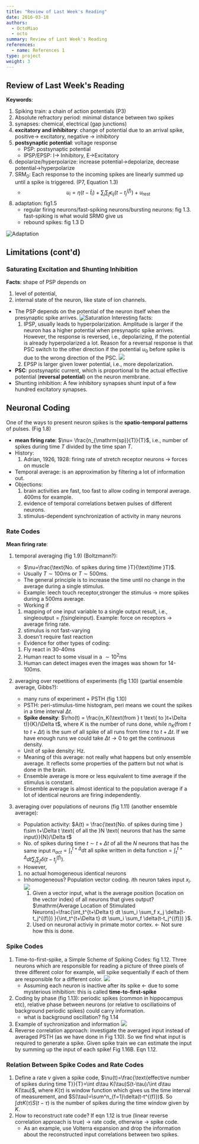 ```yaml
---
title: "Review of Last Week's Reading"
date: 2016-03-18
authors:
  - OctoMiao
  - octo
summary: Review of Last Week's Reading
references:
  - name: References 1
type: project
weight: 3
---
```



## Review of Last Week's Reading

**Keywords**:

1. Spiking train: a chain of action potentials (P3)
2. Absolute refractory period: minimal distance between two spikes
3. synapses: chemical, electrical (gap junctions)
4. **excitatory and inhibitory**: change of potential due to an arrival spike, positive-> excitatory, negative -> inhibitory
5. **postsynaptic potential**:  voltage response
	* PSP: postsynaptic potential
	* IPSP/EPSP: I-> Inhibitory, E->Excitatory
6. depolarize/hyperpolarize: increase potential->depolarize, decrease potential->hyperpolarize
7. $\text{SRM}_0$: Each response to the incoming spikes are linearly summed up until a spike is triggered. (P7, Equation 1.3)
   * $$u_i=\eta(t-\hat t_i)+ \sum_j \sum_f \epsilon_{ij}(t-t_j^{(f)}) + u_{\mathrm{rest}} $$
8. adaptation: fig1.5
	* regular firing neurons/fast-spiking neurons/bursting neurons: fig 1.3. fast-spiking is what would SRM0 give us
	* rebound spikes: fig 1.3 D

![Adaptation](https://raw.githubusercontent.com/neuronstar/spiking-neuron-models/master/assets/limitations-srm-contd-and-coding/adaptation-of-neurons.png)


## Limitations (cont'd)



### Saturating Excitation and Shunting Inhibition



**Facts**: shape of PSP depends on
1. level of potential,
2. internal state of the neuron, like state of ion channels.



* The PSP depends on the potential of the neuron itself when the presynaptic spike arrives.
  ![Saturation](https://raw.githubusercontent.com/neuronstar/spiking-neuron-models/master/assets/limitations-srm-contd-and-coding/saturation.png)
  Interesting facts:
  1. IPSP, usually leads to hyperpolarization. Amplitude is larger if the neuron has a higher potential when presynaptic spike arrives. However, the response is reversed, i.e., depolarizing, if the potential is already hyperpolarized a lot. Reason for a reversal response is that PSC switch to the other direction if the potential $u_0$ before spike is due to the wrong direction of the PSC.
  ![](https://raw.githubusercontent.com/neuronstar/spiking-neuron-models/master/assets/limitations-srm-contd-and-coding/reversed-ipsp.png)
  2. EPSP is larger given lower potential, i.e., more depolarization.
* **PSC**: postsynaptic current, which is proportional to the actual effective potential (**reversal potential**) on the neuron membrane.
* Shunting inhibition: A few inhibitory synapses shunt input of a few hundred excitatory synapses.



## Neuronal Coding


One of the ways to present neuron spikes is the **spatio-temporal patterns** of pulses. (Fig 1.8)

* **mean firing rate**: $\nu= \frac{n_{\mathrm{sp}}(T)}{T}$, i.e., number of spikes during time $T$ divided by the time span $T$.
* History:
  1. Adrian, 1926, 1928: firing rate of stretch receptor neurons -> forces on muscle
* Temporal average: is an approximation by filtering a lot of information out.
* Objections:
  1. brain activities are fast, too fast to allow coding in temporal average. 400ms for example.
  2. evidence of temporal correlations betwen pulses of different neurons.
  3. stimulus-dependent synchronization of activity in many neurons


### Rate Codes

**Mean firing rate**:

1. temporal averaging (fig 1.9) (Boltzmann?):

	* $\nu=\frac{\text{No. of spikes during time }T}{\text{time }T}$.
	* Usually $T\sim 100\mathrm{ms}$ or $T\sim 500\mathrm{ms}$.
	* The general principle is to increase the time until no change in the average during a single stimulus.
	* Example: leech touch receptor,stronger the stimulus -> more spikes during a $500\mathrm{ms}$ average.
	* Working if
	 1. mapping of one input variable to a single output result, i.e., $\mathrm{single output}=f(\mathrm{single input})$. Example: force on receptors -> average firing rate.
	 2. stimulus is not fast-varying
	 3. doesn't require fast reaction
	* Evidence for other types of coding:
	 1. Fly react in 30-40ms
	 2. Human react to some visual in a $\sim 10^2$ms
	 3. Human can detect images even the images was shown for 14-100ms.
2. averaging over repetitions of experiments (fig 1.10) (partial ensemble average, Gibbs?):
	* many runs of experiment + PSTH (fig 1.10)
	* PSTH: peri-stimulus-time histogram, peri means we count the spikes in a time interval $\Delta t$.
	* **Spike density**: $\rho(t) = \frac{n_K(\text{from } t \text{ to }t+\Delta t)}{K}/\Delta t$, where $K$ is the number of runs done, while $n_K(\text{from } t \text{ to }t+\Delta t)$ is the sum of all spike of all runs from time $t$ to $t+\Delta t$. If we have enough runs we could take $\Delta t\to 0$ to get the continuous density.
	* Unit of spike density: Hz.
	* Meaning of this average: not really what happens but only ensemble average. It reflects some properties of the pattern but not what is done in the brain.
	* Ensemble average is more or less equivalent to time average if the stimulus is constant.
	* Ensemble average is almost identical to the population average if a lot of identical neurons are firing independently.
3. averaging over populations of neurons (fig 1.11) (another ensemble average):
	* Population activity: $A(t) = \frac{\text{No. of spikes during time } t\sim t+\Delta t \text{ of all the }N \text{ neurons that has the same input}}{N}/\Delta t$
	* No. of spikes during time $t\sim t+\Delta t$ of all the $N$ neurons that has the same input $n_{act}=\int_t^{t+\Delta}dt \text{ all spike written in delta function}=\int_t^{t+\Delta}dt \sum_j\sum_f \delta(t-t_j^{(f)})$.
	* However,
	 1. no actual homogeneous identical neurons
	* Inhomogeneous? Population vector coding. $i$th neuron takes input $x_i$.
	  ![](https://raw.githubusercontent.com/neuronstar/spiking-neuron-models/master/assets/limitations-srm-contd-and-coding/population-vector-coding.png)
	  1. Given a vector input, what is the average position (location on the vector index) of all neurons that gives output?
	  $\mathrm{Average Location of Stimulated Neurons}=\frac{\int_t^{t+\Delta t} dt \sum_i \sum_f x_j \delta(t-t_j^{(f)}) }{\int_t^{t+\Delta t} dt \sum_i \sum_f \delta(t-t_j^{(f)}) }$.
	  2. Used on neuronal activiy in primate motor cortex. <- Not sure how this is done.



### Spike Codes

1. Time-to-first-spike, a Simple Scheme of Spiking Codes: fig 1.12. Three neurons which are responsible for reading a picture of three pixels of three different color for example, will spike sequentially if each of them are responsible for a different color.
   ![](https://raw.githubusercontent.com/neuronstar/spiking-neuron-models/master/assets/limitations-srm-contd-and-coding/simple-spike-coding-model-of-visual.png)
   * Assuming each neuron is inactive after its spike <- due to some mysterious inhibition: this is called **time-to-first-spike**
2. Coding by phase (fig 1.13): periodic spikes (common in hippocampus etc), relative phase between neurons (or relative to oscillatioins of background periodic spikes) could carry information.
   * what is background oscillation? fig 1.14
3. Example of sychronization and information
   ![](https://raw.githubusercontent.com/neuronstar/spiking-neuron-models/master/assets/limitations-srm-contd-and-coding/synchronized-for-same-objects.png)
4. Reverse correlation approach: investigate the averaged input instead of averaged PSTH (as we have done in Fig 1.10). So we find what input is required to generate a spike. Given spike train we can estimate the input by summing up the input of each spike! Fig 1.16B. Eqn 1.12.

### Relation Between Spike Codes and Rate Codes

1. Define a rate $\nu$ given a spike code, $\nu(t)=\frac{\text{effective number of spikes during time T}}{T}=\int d\tau K(\tau)S(t-\tau)/\int d\tau K(\tau)$, where $K(\tau)$ is window function which gives us the time interval of measurement, and $S(\tau)=\sum^n_{f=1}\delta(t-t^{(f)})$. So $\int d\tau K(\tau)S(t-\tau)$ is the number of spikes during the time window given by $K$.
2. How to reconstruct rate code? If eqn 1.12 is true (linear reverse correlation approach is true) -> rate code, otherwise -> spike code.
   * As an example, use Volterra expansion and drop the information about the reconstructed input correlations between two spikes.
